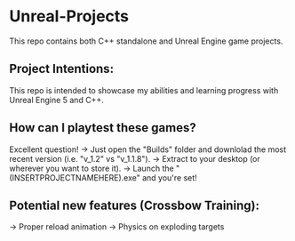 # Unreal-Projects
 This repo contains both C++ standalone and Unreal Engine game projects.
 
## Project Intentions:
  This repo is intended to showcase my abilities and learning progress with Unreal Engine 5 and C++.

## How can I playtest these games?
  Excellent question! 
   -> Just open the "Builds" folder and downlolad the most recent version (i.e. "v_1.2" vs "v_1.1.8"). 
   -> Extract to your desktop (or wherever you want to store it).
   -> Launch the "(INSERTPROJECTNAMEHERE).exe" and you're set!

## Potential new features (Crossbow Training):
   -> Proper reload animation
   -> Physics on exploding targets
